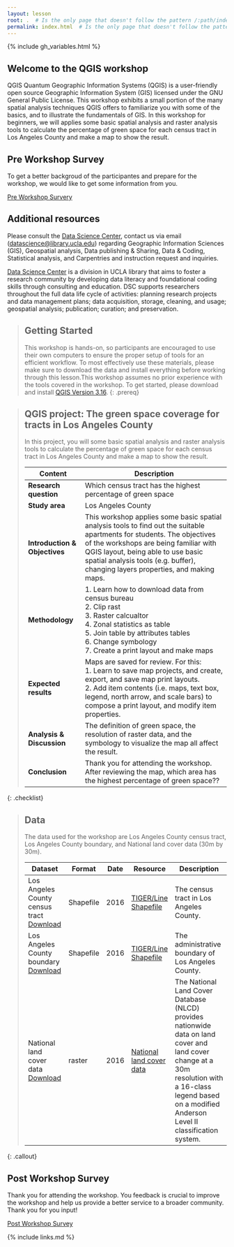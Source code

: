 ```yaml
---
layout: lesson
root: .  # Is the only page that doesn't follow the pattern /:path/index.html
permalink: index.html  # Is the only page that doesn't follow the pattern /:path/index.html
---
```


{% include gh_variables.html %}
## Welcome to the QGIS workshop
QGIS Quantum Geographic Information Systems (QGIS) is a user-friendly open source Geographic Information System (GIS) licensed under the GNU General Public License. This workshop exhibits a small portion of the many spatial analysis techniques QGIS offers to familiarize you with some of the basics, and to illustrate the fundamentals of GIS. In this workshop for beginners, we will applies some basic spatial analysis and raster analysis tools to calculate the percentage of green space for each census tract in Los Angeles County and make a map to show the result.

## Pre Workshop Survey
To get a better backgroud of the participantes and prepare for the workshop, we would like to get some information from you. 

[Pre Workshop Survery](https://docs.google.com/forms/d/e/1FAIpQLSfL6bXzCvTz8lCDZqxfenbnJu4-W0MHV1fp999sK0a88fIYhw/viewform)

## Additional resources
Please consult the [Data Science Center](https://www.library.ucla.edu/location/data-science-center), contact us via email (datascience@library.ucla.edu) regarding Geographic Information Sciences (GIS), Geospatial analysis, Data publishing & Sharing, Data & Coding, Statistical analysis, and Carpentries and instruction request and inquiries. 

[Data Science Center](https://www.library.ucla.edu/location/data-science-center) is a division in UCLA library that aims to foster a research community by developing data literacy and foundational coding skills through consulting and education. DSC supports researchers throughout the full data life cycle of activities: planning research projects and data management plans; data acquisition, storage, cleaning, and usage; geospatial analysis; publication; curation; and preservation.

> ## Getting Started
>
> This workshop is hands-on, so participants are encouraged to use 
> their own computers to ensure the proper setup of tools for an efficient 
> workflow. To most effectively use these materials, please make sure to download 
> the data and install everything before working through this lesson.This workshop assumes no prior experience with the tools covered in the workshop. 
> To get started, please download and install [QGIS Version 3.16](https://qgis.org/en/site/). 
{: .prereq}


> ## QGIS project: The green space coverage for tracts in Los Angeles County
>
> In this project, you will some basic spatial analysis and raster analysis tools to calculate the percentage of green space for each census tract in Los Angeles County and make a map to show the result.
>
> | Content | Description |
> | ---- | ------|
> | **Research question** |Which census tract has the highest percentage of green space|
> |**Study area** | Los Angeles County|
> | **Introduction & Objectives** | This workshop applies some basic spatial analysis tools to find out the suitable apartments for students. The objectives of the workshops are being familiar with QGIS layout, being able to use basic spatial analysis tools (e.g. buffer), changing layers properties, and making maps.| 
> |**Methodology**|1. Learn how to download data from census bureau<br> 2.  Clip rast <br> 3. Raster calcualtor<br> 4. Zonal statistics as table<br>5. Join table by attributes tables<br>6. Change symbology  <br> 7. Create a print layout and make maps|
> |**Expected results**| Maps are saved for review. For this:<br>1. Learn to save map projects, and create, export, and save map print layouts.<br> 2. Add item contents (i.e. maps, text box, legend, north arrow, and scale bars) to compose a print layout, and modify item properties.|
> |**Analysis & Discussion**|The definition of green space, the resolution of raster data, and the symbology to visualize the map all affect the result. |
> |**Conclusion**|Thank you for attending the workshop. After reviewing the map, which area has the highest percentage of green space??|
{: .checklist} 

> ## Data
>
> The data used for the workshop are Los Angeles County census tract, Los Angeles County boundary, and National land cover data (30m by 30m). 
>
> | Dataset | Format | Date | Resource | Description |
> | ---- | ------| ------ |  ---- |  ----|
> | Los Angeles County census tract [Download](./data/la_tract_nad.zip) | Shapefile | 2016 | [TIGER/Line Shapefile](https://www.census.gov/geographies/mapping-files/time-series/geo/tiger-line-file.html) | The census tract in Los Angeles County.|
> | Los Angeles County boundary [Download](./data/la_boundary_nad.zip) |  Shapefile | 2016| [TIGER/Line Shapefile](https://www.census.gov/geographies/mapping-files/time-series/geo/tiger-line-file.html) |The administrative boundary of Los Angeles County.|
> | National land cover data [Download](https://drive.google.com/file/d/1roJ9GNNZiqt3Vr38J3ypEoAij9-HApv1/view?usp=sharing) | raster | 2016 |[National land cover data](https://www.mrlc.gov/data)| The National Land Cover Database (NLCD) provides nationwide data on land cover and land cover change at a 30m resolution with a 16-class legend based on a modified Anderson Level II classification system.| 
{: .callout} 

## Post Workshop Survey
Thank you for attending the workshop. You feedback is crucial to improve the workshop and help us provide a better service to a broader community. Thank you for you input! 

[Post Workshop Survey](https://docs.google.com/forms/d/e/1FAIpQLScYFXUJRP4AcS7InJTCZThXDqk1bfYwpz481Ik0_iQlYu8k1w/viewform)


{% include links.md %}
